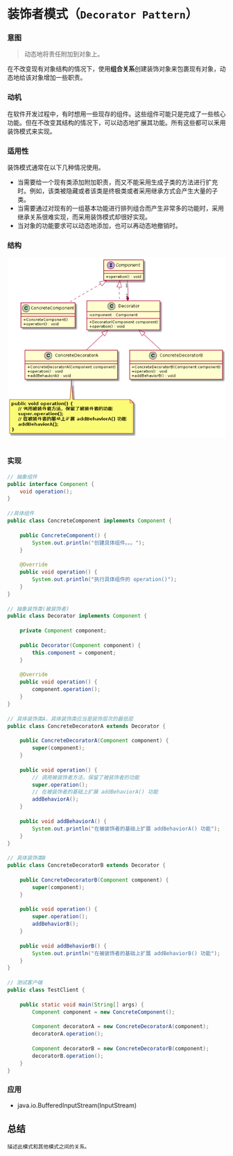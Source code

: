 装饰者模式（`Decorator Pattern`）
====================
### **意图**
> 动态地将责任附加到对象上。

在不改变现有对象结构的情况下，使用**组合关系**创建装饰对象来包裹现有对象，动态地给该对象增加一些职责。

### **动机**
在软件开发过程中，有时想用一些现存的组件。这些组件可能只是完成了一些核心功能。但在不改变其结构的情况下，可以动态地扩展其功能。所有这些都可以釆用装饰模式来实现。

### **适用性**
装饰模式通常在以下几种情况使用。
- 当需要给一个现有类添加附加职责，而又不能采用生成子类的方法进行扩充时。例如，该类被隐藏或者该类是终极类或者采用继承方式会产生大量的子类。
- 当需要通过对现有的一组基本功能进行排列组合而产生非常多的功能时，采用继承关系很难实现，而采用装饰模式却很好实现。
- 当对象的功能要求可以动态地添加，也可以再动态地撤销时。

### **结构**
<div align="center"> <img src="images/24.decorator.png" width="520px"> </div><br>

### **实现**
```java
// 抽象组件
public interface Component {
	void operation();
}

//具体组件
public class ConcreteComponent implements Component {

	public ConcreteComponent() {
		System.out.println("创建具体组件。。。");
	}

	@Override
	public void operation() {
		System.out.println("执行具体组件的 operation()");
	}
}

// 抽象装饰类(被装饰者)
public class Decorator implements Component {

	private Component component;

	public Decorator(Component component) {
		this.component = component;
	}

	@Override
	public void operation() {
		component.operation();
	}
}

// 具体装饰类A，具体装饰类应当是装饰层次的最低层
public class ConcreteDecoratorA extends Decorator {

	public ConcreteDecoratorA(Component component) {
		super(component);
	}

	public void operation() {
		// 调用被装饰者方法，保留了被装饰者的功能
		super.operation();
		// 在被装饰者的基础上扩展 addBehaviorA() 功能
		addBehaviorA();
	}

	public void addBehaviorA() {
		System.out.println("在被装饰者的基础上扩展 addBehaviorA() 功能");
	}
}

// 具体装饰类B
public class ConcreteDecoratorB extends Decorator {

	public ConcreteDecoratorB(Component component) {
		super(component);
	}

	public void operation() {
		super.operation();
		addBehaviorB();
	}

	public void addBehaviorB() {
		System.out.println("在被装饰者的基础上扩展 addBehaviorB() 功能");
	}
}

// 测试客户端
public class TestClient {

	public static void main(String[] args) {
		Component component = new ConcreteComponent();
		
		Component decoratorA = new ConcreteDecoratorA(component);
		decoratorA.operation();
		
		Component decoratorB = new ConcreteDecoratorB(component);
		decoratorB.operation();
	}
}
```
### **应用**
- java.io.BufferedInputStream(InputStream)

## 总结
    描述此模式和其他模式之间的关系。

